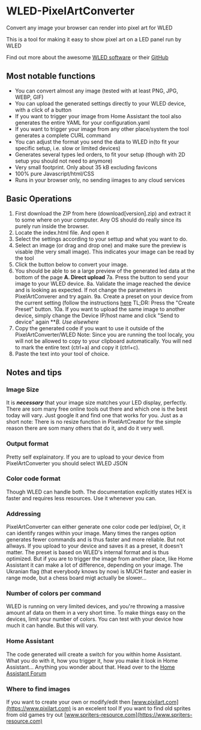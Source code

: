 # WLED-PixelArtConverter
Convert any image your browser can render into pixel art for WLED

This is a tool for making it easy to show pixel art on a LED panel run by WLED

Find out more about the awesome [WLED software](https://kno.wled.ge/) or their [GitHub](https://github.com/Aircoookie/WLED)

## Most notable functions

- You can convert almost any image (tested with at least PNG, JPG, WEBP, GIF)
- You can upload the generated settings directly to your WLED device, with a click of a button
- If you want to trigger your image from Home Assistant the tool also generates the entire YAML for your configuration.yaml
- If you want to trigger your image from any other place/system the tool generates a complete CURL command
- You can adjust the format you send the data to WLED in(to fit your specific setup, i.e. slow or limited devices)
- Generates several types led orders, to fit your setup (though with 2D setup you should not need to anymore)
- Very small footprint. Only about 35 kB excluding favicons
- 100% pure Javascript/html/CSS
- Runs in your browser only, no sending iimages to any cloud services

## Basic Operations

1. First download the ZIP from here (download[version].zip) and extract it to some where on your computer. Any OS should do really since its purely run inside the browser.
2. Locate the index.html file. And open it
3. Select the settings according to your settup and what you want to do.
4. Select an image (or drag and drop one) and make sure the preview is visable (the very small image). This indicates your image can be read by the tool
5. Click the button below to convert your image.
6. You should be able to se a large preview of the generated led data at the bottom of the page
**A. Direct upload**
7a. Press the button to send your image to your WLED device.
8a. Validate the image reached the device and is looking as expected. If not change the parameters in PixelArtConverer and try again.
9a. Create a preset on your device from the current setting (follow the instructions [here](https://kno.wled.ge/features/presets/) TL;DR: Press the "Create Preset" button.
10a. If you want to upload the same image to another device, simply change the Device IP/host name and click "Send to device" again
***B. Use elsewhere*
8. Copy the generated code if you want to use it outside of the PixelArtConverter/WLED Note: Since you are running the tool localy, you will not be allowed to copy to your clipboard automatically. You will ned to mark the entire text (ctrl+a) and copy it (ctrl+c).
9. Paste the text into your tool of choice.

## Notes and tips

### Image Size
It is ***necessary*** that your image size matches your LED display, perfectly. There are som many free online tools out there and which one is the best today will vary. Just google it and find one that works for you. Just as a short note: There is no resize function in PixelArtCreator for the simple reason there are som many others that do it, and do it very well. 

### Output format
Pretty self explainatory. If you are to upload to your device from PixelArtConverter you should select WLED JSON

### Color code format
Though WLED can handle both. The documentation explicitly states HEX is faster and requires less resources. Use it whenever you can.

### Addressing
PixelArtConverter can either generate one color code per led/pixel, Or, it can identify ranges within your image. Many times the ranges option generates fewer commands and is thus faster and more reliable. But not allways. If you upload to your device and saves it as a preset, it doesn't matter. The preset is based on WLED's internal format and is thus optimized. But if you are to trigger the image from another place, like Home Assistant it can make a lot of difference, depending on your image. The Ukranian flag (that everybody knows by now) is MUCH faster and easier in range mode, but a chess board migt actually be slower...

### Number of colors per command
WLED is running on very limited devices, and you're throwing a massive amount af data on them in a very short time. To make things easy on the devices, limit your number of colors. You can test with your device how much it can handle. But this will vary.

### Home Assistant
The code generated will create a switch for you within home Assistant. What you do with it, how you trigger it, how you make it look in Home Assistant... Anything you wonder about that. Head over to the [Home Assistant Forum](https://community.home-assistant.io/)

### Where to find images
If you want to create your own or modify/edit then [www.pixilart.com](https://www.pixilart.com) is an excelent tool
If you want to find old sprites from old games try out [www.spriters-resource.com](https://www.spriters-resource.com)




